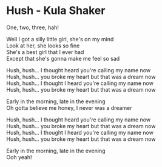# Hush - Kula Shaker

One, two, three, hah!

Well I got a silly little girl, she's on my mind\
Look at her, she looks so fine\
She's a best girl that I ever had\
Except that she's gonna make me feel so sad

Hush, hush... I thought heard you're calling my name now\
Hush, hush... you broke my heart but that was a dream now\
Hush, hush... I thought I heard you're calling my name now\
Hush, hush... you broke my heart but that was a dream now

Early in the morning, late in the evening\
Oh gotta believe me honey, I never was a dreamer

Hush, hush... I thought heard you're calling my name now\
Hush, hush... you broke my heart but that was a dream now\
Hush, hush... I thought I heard you're calling my name now\
Hush, hush... you broke my heart but that was a dream now

Early in the morning, late in the evening\
Ooh yeah!